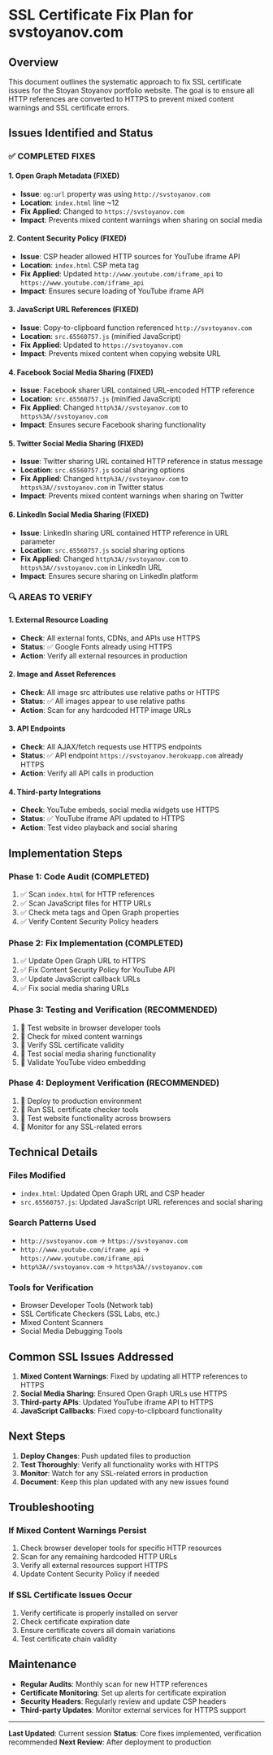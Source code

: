 # SSL Certificate Fix Plan for svstoyanov.com

## Overview
This document outlines the systematic approach to fix SSL certificate issues for the Stoyan Stoyanov portfolio website. The goal is to ensure all HTTP references are converted to HTTPS to prevent mixed content warnings and SSL certificate errors.

## Issues Identified and Status

### ✅ COMPLETED FIXES

#### 1. Open Graph Metadata (FIXED)
- **Issue**: `og:url` property was using `http://svstoyanov.com`
- **Location**: `index.html` line ~12
- **Fix Applied**: Changed to `https://svstoyanov.com`
- **Impact**: Prevents mixed content warnings when sharing on social media

#### 2. Content Security Policy (FIXED)
- **Issue**: CSP header allowed HTTP sources for YouTube iframe API
- **Location**: `index.html` CSP meta tag
- **Fix Applied**: Updated `http://www.youtube.com/iframe_api` to `https://www.youtube.com/iframe_api`
- **Impact**: Ensures secure loading of YouTube iframe API

#### 3. JavaScript URL References (FIXED)
- **Issue**: Copy-to-clipboard function referenced `http://svstoyanov.com`
- **Location**: `src.65560757.js` (minified JavaScript)
- **Fix Applied**: Updated to `https://svstoyanov.com`
- **Impact**: Prevents mixed content when copying website URL

#### 4. Facebook Social Media Sharing (FIXED)
- **Issue**: Facebook sharer URL contained URL-encoded HTTP reference
- **Location**: `src.65560757.js` (minified JavaScript)
- **Fix Applied**: Changed `http%3A//svstoyanov.com` to `https%3A//svstoyanov.com`
- **Impact**: Ensures secure Facebook sharing functionality

#### 5. Twitter Social Media Sharing (FIXED)
- **Issue**: Twitter sharing URL contained HTTP reference in status message
- **Location**: `src.65560757.js` social sharing options
- **Fix Applied**: Changed `http%3A//svstoyanov.com` to `https%3A//svstoyanov.com` in Twitter status
- **Impact**: Prevents mixed content warnings when sharing on Twitter

#### 6. LinkedIn Social Media Sharing (FIXED)
- **Issue**: LinkedIn sharing URL contained HTTP reference in URL parameter
- **Location**: `src.65560757.js` social sharing options
- **Fix Applied**: Changed `http%3A//svstoyanov.com` to `https%3A//svstoyanov.com` in LinkedIn URL
- **Impact**: Ensures secure sharing on LinkedIn platform

### 🔍 AREAS TO VERIFY

#### 1. External Resource Loading
- **Check**: All external fonts, CDNs, and APIs use HTTPS
- **Status**: ✅ Google Fonts already using HTTPS
- **Action**: Verify all external resources in production

#### 2. Image and Asset References
- **Check**: All image src attributes use relative paths or HTTPS
- **Status**: ✅ All images appear to use relative paths
- **Action**: Scan for any hardcoded HTTP image URLs

#### 3. API Endpoints
- **Check**: All AJAX/fetch requests use HTTPS endpoints
- **Status**: ✅ API endpoint `https://svstoyanov.herokuapp.com` already HTTPS
- **Action**: Verify all API calls in production

#### 4. Third-party Integrations
- **Check**: YouTube embeds, social media widgets use HTTPS
- **Status**: ✅ YouTube iframe API updated to HTTPS
- **Action**: Test video playback and social sharing

## Implementation Steps

### Phase 1: Code Audit (COMPLETED)
1. ✅ Scan `index.html` for HTTP references
2. ✅ Scan JavaScript files for HTTP URLs
3. ✅ Check meta tags and Open Graph properties
4. ✅ Verify Content Security Policy headers

### Phase 2: Fix Implementation (COMPLETED)
1. ✅ Update Open Graph URL to HTTPS
2. ✅ Fix Content Security Policy for YouTube API
3. ✅ Update JavaScript callback URLs
4. ✅ Fix social media sharing URLs

### Phase 3: Testing and Verification (RECOMMENDED)
1. 🔄 Test website in browser developer tools
2. 🔄 Check for mixed content warnings
3. 🔄 Verify SSL certificate validity
4. 🔄 Test social media sharing functionality
5. 🔄 Validate YouTube video embedding

### Phase 4: Deployment Verification (RECOMMENDED)
1. 🔄 Deploy to production environment
2. 🔄 Run SSL certificate checker tools
3. 🔄 Test website functionality across browsers
4. 🔄 Monitor for any SSL-related errors

## Technical Details

### Files Modified
- `index.html`: Updated Open Graph URL and CSP header
- `src.65560757.js`: Updated JavaScript URL references and social sharing

### Search Patterns Used
- `http://svstoyanov.com` → `https://svstoyanov.com`
- `http://www.youtube.com/iframe_api` → `https://www.youtube.com/iframe_api`
- `http%3A//svstoyanov.com` → `https%3A//svstoyanov.com`

### Tools for Verification
- Browser Developer Tools (Network tab)
- SSL Certificate Checkers (SSL Labs, etc.)
- Mixed Content Scanners
- Social Media Debugging Tools

## Common SSL Issues Addressed

1. **Mixed Content Warnings**: Fixed by updating all HTTP references to HTTPS
2. **Social Media Sharing**: Ensured Open Graph URLs use HTTPS
3. **Third-party APIs**: Updated YouTube iframe API to HTTPS
4. **JavaScript Callbacks**: Fixed copy-to-clipboard functionality

## Next Steps

1. **Deploy Changes**: Push updated files to production
2. **Test Thoroughly**: Verify all functionality works with HTTPS
3. **Monitor**: Watch for any SSL-related errors in production
4. **Document**: Keep this plan updated with any new issues found

## Troubleshooting

### If Mixed Content Warnings Persist
1. Check browser developer tools for specific HTTP resources
2. Scan for any remaining hardcoded HTTP URLs
3. Verify all external resources support HTTPS
4. Update Content Security Policy if needed

### If SSL Certificate Issues Occur
1. Verify certificate is properly installed on server
2. Check certificate expiration date
3. Ensure certificate covers all domain variations
4. Test certificate chain validity

## Maintenance

- **Regular Audits**: Monthly scan for new HTTP references
- **Certificate Monitoring**: Set up alerts for certificate expiration
- **Security Headers**: Regularly review and update CSP headers
- **Third-party Updates**: Monitor external services for HTTPS support

---

**Last Updated**: Current session
**Status**: Core fixes implemented, verification recommended
**Next Review**: After deployment to production
